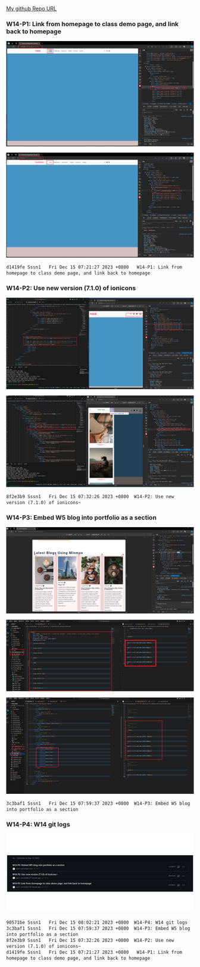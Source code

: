 [My github Repo URL](https://github.com/sssn1/1121-sweb-demo-id.git)

### W14-P1: Link from homepage to class demo page, and link back to homepage
 
![](w14-p1-1.png)
 
![](w14-p1-2.png)
```
d1419fe Sssn1   Fri Dec 15 07:21:27 2023 +0800   W14-P1: Link from homepage to class demo page, and link back to homepage
```

 ### W14-P2: Use new version (7.1.0) of ionicons
 
![](w14-p2-1.png)
 
![](w14-p2-2.png)

```
8f2e3b9 Sssn1   Fri Dec 15 07:32:26 2023 +0800  W14-P2: Use new version (7.1.0) of ionicons~
```

### W14-P3: Embed W5 blog into portfolio as a section
 
![](w14-p3-1.png)
 
![](w14-p3-2.png)
 
![](w14-p3-3.png)
```
3c3baf1 Sssn1   Fri Dec 15 07:59:37 2023 +0800  W14-P3: Embed W5 blog into portfolio as a section
```

### W14-P4: W14 git logs
 
![](w14-p4.png)
```
90571be Sssn1   Fri Dec 15 08:02:21 2023 +0800  W14-P4: W14 git logs
3c3baf1 Sssn1   Fri Dec 15 07:59:37 2023 +0800  W14-P3: Embed W5 blog into portfolio as a section
8f2e3b9 Sssn1   Fri Dec 15 07:32:26 2023 +0800  W14-P2: Use new version (7.1.0) of ionicons~
d1419fe Sssn1   Fri Dec 15 07:21:27 2023 +0800   W14-P1: Link from homepage to class demo page, and link back to homepage

```